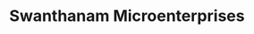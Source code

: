 ---
title: "Swanthanam Microenterprises"
url: /kollam/swanthanam-microenterprises/
shop: Allgemein
---